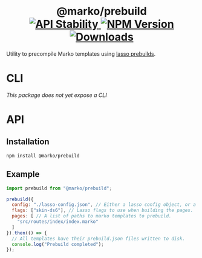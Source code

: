 <h1 align="center">
  <!-- Logo -->
  <br/>
  @marko/prebuild
	<br/>

  <!-- Stability -->
  <a href="https://nodejs.org/api/documentation.html#documentation_stability_index">
    <img src="https://img.shields.io/badge/stability-experimental-orange.svg" alt="API Stability"/>
  </a>
  <!-- NPM Version -->
  <a href="https://npmjs.org/package/@marko/prebuild">
    <img src="https://img.shields.io/npm/v/@marko/prebuild.svg" alt="NPM Version"/>
  </a>
  <!-- Downloads -->
  <a href="https://npmjs.org/package/@marko/prebuild">
    <img src="https://img.shields.io/npm/dm/@marko/prebuild.svg" alt="Downloads"/>
  </a>
</h1>

Utility to precompile Marko templates using [lasso prebuilds](https://github.com/lasso-js/lasso).

# CLI

_This package does not yet expose a CLI_

# API

## Installation

```terminal
npm install @marko/prebuild
```

## Example

```javascript
import prebuild from "@marko/prebuild";

prebuild({
  config: "./lasso-config.json", // Either a lasso config object, or a path to one.
  flags: ["skin-ds6"], // Lasso flags to use when building the pages.
  pages: [ // A list of paths to marko templates to prebuild.
    "src/routes/index/index.marko"
  ]
}).then(() => {
  // All templates have their prebuild.json files written to disk.
  console.log("Prebuild completed");
});
```
